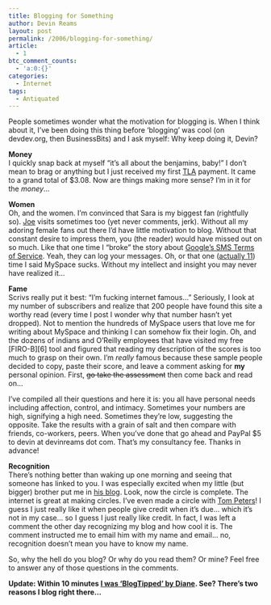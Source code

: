```yaml
---
title: Blogging for Something
author: Devin Reams
layout: post
permalink: /2006/blogging-for-something/
article:
  - 1
btc_comment_counts:
  - 'a:0:{}'
categories:
  - Internet
tags:
  - Antiquated
---
```

People sometimes wonder what the motivation for blogging is. When I think about it, I&#8217;ve been doing this thing before &#8216;blogging&#8217; was cool (on devdev.org, then BusinessBits) and I ask myself: Why keep doing it, Devin?

**Money**  
I quickly snap back at myself &#8220;it&#8217;s all about the benjamins, baby!&#8221; I don&#8217;t mean to brag or anything but I just received my first [TLA][1] payment. It came to a grand total of $3.08. Now are things making more sense? I&#8217;m in it for the *money*&#8230;

**Women**  
Oh, and the women. I&#8217;m convinced that Sara is my biggest fan (rightfully so). [Joe][2] visits sometimes too (yet never comments, jerk). Without all my adoring female fans out there I&#8217;d have little motivation to blog. Without that constant desire to impress them, you (the reader) would have missed out on so much. Like that one time I &#8220;broke&#8221; the story about [Google&#8217;s SMS Terms of Service][3]. Yeah, they can log your messages. Oh, or that one ([actually 11][4]) time I said MySpace sucks. Without my intellect and insight you may never have realized it&#8230;

**Fame**  
Scrivs really put it best: &#8220;I&#8217;m fucking internet famous&#8230;&#8221; Seriously, I look at my number of subscribers and realize that 200 people have found this site a worthy read (every time I post I wonder why that number hasn&#8217;t yet dropped). Not to mention the hundreds of MySpace users that love me for writing about MySpace and thinking I can somehow fix their login. Oh, and the dozens of indians and O&#8217;Reilly employees that have visited my free [FIRO-B][6] tool and figured that reading my description of the scores is too much to grasp on their own. I&#8217;m *really* famous because these sample people decided to copy, paste their score, and leave a comment asking for **my** personal opinion. First, ~~go take the assessment~~ then come back and read on&#8230;

I&#8217;ve compiled all their questions and here it is: you all have personal needs including affection, control, and intimacy. Sometimes your numbers are high, signifying a high need. Sometimes they&#8217;re low, suggesting the opposite. Take the results with a grain of salt and then compare with friends, co-workers, peers. When you&#8217;ve done that go ahead and PayPal $5 to devin at devinreams dot com. That&#8217;s my consultancy fee. Thanks in advance!

**Recognition**  
There&#8217;s nothing better than waking up one morning and seeing that someone has linked to you. I was especially excited when my little (but bigger) brother put me in [his blog][8]. Look, now the circle is complete. The internet is great at making circles. I&#8217;ve even made a circle with [Tom Peters][9]! I guess I just really like it when people give credit when it&#8217;s due&#8230; which it&#8217;s not in my case&#8230; so I guess I just really like credit. In fact, I was left a comment the other day recognizing my blog and how cool it is. The comment instructed me to email him with my name and email&#8230; no, recognition doesn&#8217;t mean you have to know my name.

So, why the hell do you blog? Or why do you read them? Or mine? Feel free to answer any of those questions in the comments.

**Update: Within 10 minutes [I was &#8216;BlogTipped&#8217; by Diane][10]. See? There&#8217;s two reasons I blog right there&#8230;**

 [1]: http://www.text-link-ads.com/
 [2]: http://okdork.com/joe/
 [3]: https://devin.reams.me/2006/googles-free-sms/
 [4]: http://www.google.com/search?hs=cyF&#038;hl=en&#038;lr=&#038;client=firefox-a&#038;rls=org.mozilla%3Aen-US%3Aofficial&#038;q=site%3Adevinreams.com+myspace&#038;btnG=Search
 [5]: http://oreoceo.com/spoken-word/im-fucking-internet-famous/
 [8]: http://brandenreams.com/
 [9]: http://www.tompeters.com/entries.php?note=007330.php
 [10]: http://www.alistreview.com/2006/08/happy_blog_tipping_day.html